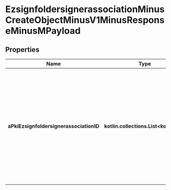 
# EzsignfoldersignerassociationMinusCreateObjectMinusV1MinusResponseMinusMPayload

## Properties
Name | Type | Description | Notes
------------ | ------------- | ------------- | -------------
**aPkiEzsignfoldersignerassociationID** | **kotlin.collections.List&lt;kotlin.Int&gt;** | An array of unique IDs representing the object that were requested to be created.  They are returned in the same order as the array containing the objects to be created that was sent in the request. | 



